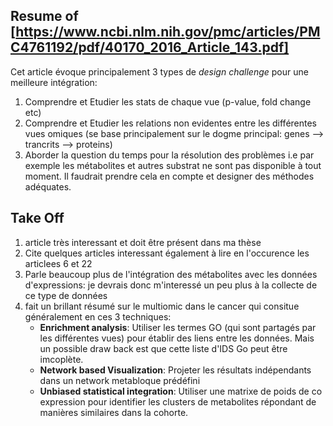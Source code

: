 Resume of [https://www.ncbi.nlm.nih.gov/pmc/articles/PMC4761192/pdf/40170_2016_Article_143.pdf]
---------
Cet article évoque principalement 3 types de *design challenge* pour une meilleure intégration:
1. Comprendre et Etudier les stats de chaque vue (p-value, fold change etc)
2. Comprendre et Etudier les relations non evidentes entre les différentes vues omiques (se base principalement sur le dogme principal: genes --> trancrits --> proteins)
3. Aborder la question du temps pour la résolution des problèmes i.e par exemple les métabolites et autres substrat ne sont pas disponible à tout moment. Il faudrait prendre cela en compte et designer des méthodes adéquates.

Take Off
--------
1. article très interessant et doit être présent dans ma thèse
2. Cite quelques articles interessant également à lire en l'occurence les articlees 6 et 22
3. Parle beaucoup plus de l'intégration des métabolites avec les données d'expressions: je devrais donc m'interessé un peu plus à la collecte de ce type de données
4. fait un brillant résumé sur le multiomic dans le cancer qui consitue généralement en ces 3 techniques:
    - **Enrichment analysis**: Utiliser les termes GO (qui sont partagés par les différentes vues) pour établir des liens entre les données. Mais un possible draw back est que cette liste d'IDS Go peut être imcoplète.
    - **Network based Visualization**: Projeter les résultats indépendants dans un network metabloque prédéfini
    - **Unbiased statistical integration**: Utiliser une matrixe de poids de co expression pour identifier les clusters de metabolites répondant de manières similaires dans la cohorte.
